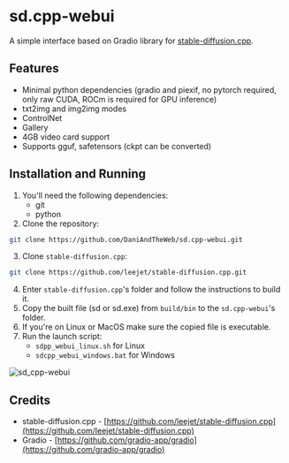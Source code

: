 # sd.cpp-webui

A simple interface based on Gradio library for [stable-diffusion.cpp](https://github.com/leejet/stable-diffusion.cpp).


## Features

- Minimal python dependencies (gradio and piexif, no pytorch required, only raw CUDA, ROCm is required for GPU inference)
- txt2img and img2img modes
- ControlNet
- Gallery
- 4GB video card support
- Supports gguf, safetensors (ckpt can be converted)


## Installation and Running

1. You'll need the following dependencies:
   - git
   - python
2. Clone the repository:
```bash
git clone https://github.com/DaniAndTheWeb/sd.cpp-webui.git
```
3. Clone `stable-diffusion.cpp`:
```bash
git clone https://github.com/leejet/stable-diffusion.cpp.git
```
4. Enter `stable-diffusion.cpp`'s folder and follow the instructions to build it.
5. Copy the built file (sd or sd.exe) from `build/bin` to the `sd.cpp-webui`'s folder.
6. If you're on Linux or MacOS make sure the copied file is executable.
7. Run the launch script: 
   - `sdpp_webui_linux.sh` for Linux
   - `sdcpp_webui_windows.bat` for Windows

![sd_cpp-webui](https://github.com/DaniAndTheWeb/sd.cpp-webui/assets/57776841/0fa8e459-61db-4993-bead-cfc9032532b3)


## Credits

- stable-diffusion.cpp - [https://github.com/leejet/stable-diffusion.cpp](https://github.com/leejet/stable-diffusion.cpp)
- Gradio - [https://github.com/gradio-app/gradio](https://github.com/gradio-app/gradio)
